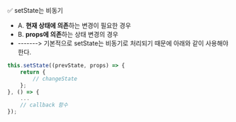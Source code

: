 ✅ setState는 비동기
* A. <b>현재 상태에 의존</b>하는 변경이 필요한 경우
* B. <b>props에 의존</b>하는 상태 변경의 경우
* -------> 기본적으로 setState는 비동기로 처리되기 때문에 아래와 같이 사용해야 한다.
```javascript
this.setState((prevState, props) => {
    return {
        // changeState
    };
}, () => {
    ...
    // callback 함수
});
```
